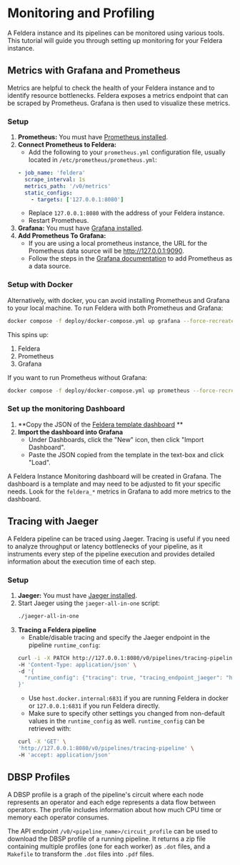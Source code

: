 # Monitoring and Profiling

A Feldera instance and its pipelines can be monitored using various tools. This tutorial
will guide you through setting up monitoring for your Feldera instance.

## Metrics with Grafana and Prometheus

Metrics are helpful to check the health of your Feldera instance and to identify resource
bottlenecks. Feldera exposes a metrics endpoint that can be scraped by Prometheus. Grafana
is then used to visualize these metrics.

### Setup

1. **Prometheus:** You must have [Prometheus installed](https://prometheus.io).
2. **Connect Prometheus to Feldera:**
    - Add the following to your `prometheus.yml` configuration file, usually located
      in `/etc/prometheus/prometheus.yml`:
    ```yaml
    - job_name: 'feldera'
      scrape_interval: 1s
      metrics_path: '/v0/metrics'
      static_configs:
        - targets: ['127.0.0.1:8080']
    ```
    - Replace `127.0.0.1:8080` with the address of your Feldera instance.
    - Restart Prometheus.
3. **Grafana:** You must have [Grafana installed](https://grafana.com).
4. **Add Prometheus To Grafana:**
    - If you are using a local prometheus instance, the URL for the Prometheus data source will
      be http://127.0.0.1:9090.
    - Follow the steps in the [Grafana
      documentation](https://prometheus.io/docs/visualization/grafana/#creating-a-prometheus-data-source)
      to add Prometheus as a data source.

### Setup with Docker

Alternatively, with docker, you can avoid installing Prometheus and Grafana to your local machine.
To run Feldera with both Prometheus and Grafana:

```sh
docker compose -f deploy/docker-compose.yml up grafana --force-recreate
```

This spins up:
1. Feldera
2. Prometheus
3. Grafana

If you want to run Prometheus without Grafana:

```sh
docker compose -f deploy/docker-compose.yml up prometheus --force-recreate
```

### Set up the monitoring Dashboard

1. **Copy the JSON of
   the [Feldera template dashboard](https://raw.githubusercontent.com/feldera/feldera/main/deploy/grafana_dashboard.json)
   **
2. **Import the dashboard into Grafana**
    - Under Dashboards, click the "New" icon, then click "Import Dashboard".
    - Paste the JSON copied from the template in the text-box and click "Load".

A Feldera Instance Monitoring dashboard will be created in Grafana.
The dashboard is a template and may need to be adjusted to fit your specific needs.
Look for the `feldera_*` metrics in Grafana to add more metrics to the dashboard.

## Tracing with Jaeger

A Feldera pipeline can be traced using Jaeger. Tracing is useful if you need to analyze
throughput or latency bottlenecks of your pipeline, as it instruments every step of the
pipeline execution and provides detailed information about the execution time of each
step.

### Setup

1. **Jaeger:** You must have [Jaeger installed](https://www.jaegertracing.io).
2. Start Jaeger using the `jaeger-all-in-one` script:
    ```bash
    ./jaeger-all-in-one
    ```
3. **Tracing a Feldera pipeline**
    - Enable/disable tracing and specify the Jaeger endpoint in the pipeline `runtime_config`:
   ```bash
   curl -i -X PATCH http://127.0.0.1:8080/v0/pipelines/tracing-pipeline \
   -H 'Content-Type: application/json' \
   -d '{
     "runtime_config": {"tracing": true, "tracing_endpoint_jaeger": "host.docker.internal:6831", <other config settings> }
   }'
   ```
    - Use `host.docker.internal:6831` if you are running Feldera in docker or
      `127.0.0.1:6831` if you run Feldera directly.
    - Make sure to specify other settings you changed from non-default values in the `runtime_config` as well.
      `runtime_config` can be retrieved with:
   ```bash
   curl -X 'GET' \
   'http://127.0.0.1:8080/v0/pipelines/tracing-pipeline' \
   -H 'accept: application/json'
   ```

## DBSP Profiles

A DBSP profile is a graph of the pipeline's circuit where each node represents an
operator and each edge represents a data flow between operators. The profile includes
information about how much CPU time or memory each operator consumes.

The API endpoint `/v0/<pipeline_name>/circuit_profile` can be used to download the DBSP
profile of a running pipeline. It returns a zip file containing multiple profiles (one
for each worker) as `.dot` files, and a `Makefile` to transform the `.dot` files into
`.pdf` files.
